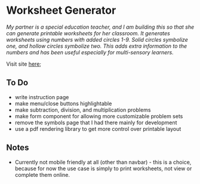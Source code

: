 # Worksheet Generator

*My partner is a special education teacher, and I am building this so that she can generate printable worksheets for her classroom. It generates worksheets using numbers with added circles 1-9. Solid circles symbolize one, and hollow circles symbolize two. This adds extra information to the numbers and has been useful especially for multi-sensory learners.*

Visit site [here](https://stringrays.github.io/dotpoint/);

## To Do

- write instruction page
- make menu/close buttons highlightable
- make subtraction, division, and multiplication problems
- make form component for allowing more customizable problem sets
- remove the symbols page that I had there mainly for development
- use a pdf rendering library to get more control over printable layout
## Notes

- Currently not mobile friendly at all (other than navbar) - this is a choice, because for now the use case is simply to print worksheets, not view or complete them online.